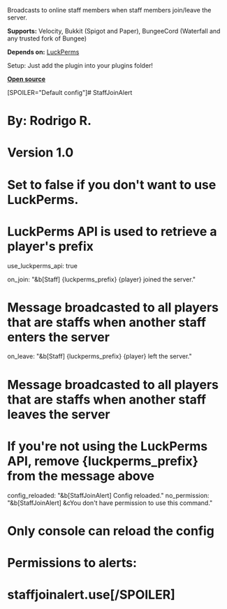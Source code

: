Broadcasts to online staff members when staff members join/leave the server.

**Supports:** Velocity, Bukkit (Spigot and Paper), BungeeCord (Waterfall and any trusted fork of Bungee)

**Depends on:** [LuckPerms](https://luckperms.net/download)

Setup: Just add the plugin into your plugins folder!

[**Open source**](https://github.com/rodri-r-z/StaffJoinAlert)

[SPOILER="Default config"]# StaffJoinAlert
# By: Rodrigo R.
# Version 1.0

# Set to false if you don't want to use LuckPerms.
# LuckPerms API is used to retrieve a player's prefix
use_luckperms_api: true

on_join: "&b[Staff] {luckperms_prefix} {player} joined the server."
# Message broadcasted to all players that are staffs when another staff enters the server
on_leave: "&b[Staff] {luckperms_prefix} {player} left the server."
# Message broadcasted to all players that are staffs when another staff leaves the server
# If you're not using the LuckPerms API, remove {luckperms_prefix} from the message above

config_reloaded: "&b[StaffJoinAlert] Config reloaded."
no_permission: "&b[StaffJoinAlert] &cYou don't have permission to use this command."
# Only console can reload the config
# Permissions to alerts:
# staffjoinalert.use[/SPOILER]
